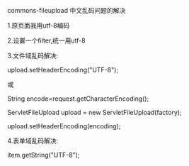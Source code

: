 commons-fileupload 中文乱码问题的解决

1.原页面我用utf-8编码

2.设置一个filter,统一用utf-8

3.文件域乱码解决:

upload.setHeaderEncoding("UTF-8");

或

String encode=request.getCharacterEncoding();

ServletFileUpload upload = new ServletFileUpload(factory);

upload.setHeaderEncoding(encoding);



4.表单域乱码解决:

item.getString("UTF-8");